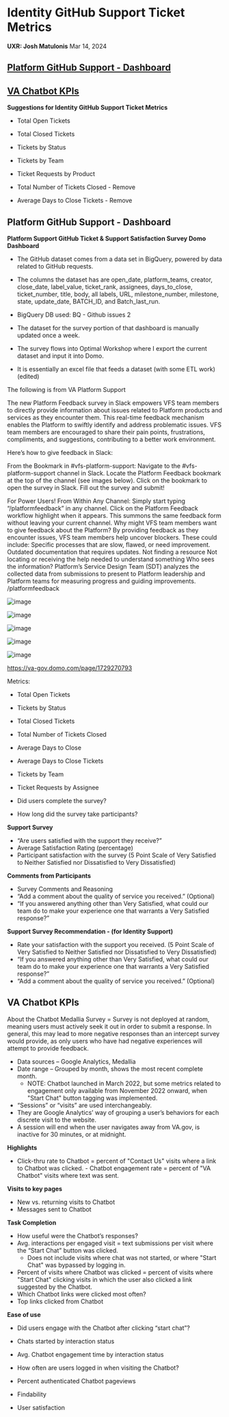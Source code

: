 # Identity GitHub Support Ticket Metrics

**UXR: Josh Matulonis**
Mar 14, 2024

## [Platform GitHub Support - Dashboard](#platform-github-support---dashboard)
## [VA Chatbot KPIs](#va-chatbot-kpis)	


**Suggestions for Identity GitHub Support Ticket Metrics**
- Total Open Tickets
- Total Closed Tickets
- Tickets by Status
- Tickets by Team
- Ticket Requests by Product

- Total Number of Tickets Closed - Remove
- Average Days to Close Tickets - Remove


## Platform GitHub Support - Dashboard

**Platform Support GitHub Ticket & Support Satisfaction Survey Domo Dashboard**

- The GitHub dataset comes from a data set in BigQuery, powered by data related to GitHub requests. 

- The columns the dataset has are open_date, platform_teams, creator, close_date, label_value, ticket_rank, assignees, days_to_close, ticket_number, title, body, all labels, URL, milestone_number, milestone, state, update_date, BATCH_ID, and Batch_last_run.

- BigQuery DB used: BQ - Github issues 2

- The dataset for the survey portion of that dashboard is manually updated once a week. 
- The survey flows into Optimal Workshop where I export the current dataset and input it into Domo. 
- It is essentially an excel file that feeds a dataset (with some ETL work) (edited) 



The following is from VA Platform Support

The new Platform Feedback survey in Slack empowers VFS team members to directly provide information about issues related to Platform products and services as they encounter them. This real-time feedback mechanism enables the Platform to swiftly identify and address problematic issues. VFS team members are encouraged to share their pain points, frustrations, compliments, and suggestions, contributing to a better work environment.

Here’s how to give feedback in Slack:

From the Bookmark in #vfs-platform-support:
Navigate to the #vfs-platform-support channel in Slack.
Locate the Platform Feedback bookmark at the top of the channel (see images below).
Click on the bookmark to open the survey in Slack.
Fill out the survey and submit!

For Power Users! From Within Any Channel:
Simply start typing “/platformfeedback” in any channel.
Click on the Platform Feedback workflow highlight when it appears.
This summons the same feedback form without leaving your current channel.
Why might VFS team members want to give feedback about the Platform?
By providing feedback as they encounter issues, VFS team members help uncover blockers. These could include:
Specific processes that are slow, flawed, or need improvement.
Outdated documentation that requires updates.
Not finding a resource
Not locating or receiving the help needed to understand something
Who sees the information?
Platform’s Service Design Team (SDT) analyzes the collected data from submissions to present to Platform leadership and Platform teams for measuring progress and guiding improvements.
/platformfeedback

![image](https://github.com/department-of-veterans-affairs/va.gov-team/assets/146007477/a0a3ce01-04b1-455c-80f7-12e581a66b08)

![image](https://github.com/department-of-veterans-affairs/va.gov-team/assets/146007477/8948d996-eb0e-4990-b46e-cc9d34b716b7)

![image](https://github.com/department-of-veterans-affairs/va.gov-team/assets/146007477/31488c8b-c1f6-4043-a153-e9dba584f169)

![image](https://github.com/department-of-veterans-affairs/va.gov-team/assets/146007477/0f460142-6ded-4950-b275-f5dcf788d85f)

![image](https://github.com/department-of-veterans-affairs/va.gov-team/assets/146007477/009bb855-fff9-47cc-9d7e-f3dca92d46dd)

https://va-gov.domo.com/page/1729270793

Metrics:
- Total Open Tickets
- Tickets by Status
- Total Closed Tickets
- Total Number of Tickets Closed
- Average Days to Close
- Average Days to Close Tickets

- Tickets by Team
- Ticket Requests by Assignee
- Did users complete the survey?
- How long did the survey take participants?

**Support Survey**
- “Are users satisfied with the support they receive?”
- Average Satisfaction Rating (percentage)
- Participant satisfaction with the survey (5 Point Scale of Very Satisfied to Neither Satisfied nor Dissatisfied to Very Dissatisfied)

**Comments from Participants**
- Survey Comments and Reasoning
- “Add a comment about the quality of service you received.” (Optional)
- “If you answered anything other than Very Satisfied, what could our team do to make your experience one that warrants a Very Satisfied response?”

**Support Survey Recommendation - (for Identity Support)**
- Rate your satisfaction with the support you received.  (5 Point Scale of Very Satisfied to Neither Satisfied nor Dissatisfied to Very Dissatisfied) 
- “If you answered anything other than Very Satisfied, what could our team do to make your experience one that warrants a Very Satisfied response?”
- “Add a comment about the quality of service you received.” (Optional)




## VA Chatbot KPIs

About the Chatbot Medallia Survey = Survey is not deployed at random, meaning users must actively seek it out in order to submit a response. In general, this may lead to more negative responses than an intercept survey would provide, as only users who have had negative experiences will attempt to provide feedback.

- Data sources – Google Analytics, Medallia
﻿
- Date range – Grouped by month, shows the most recent complete month.
    - NOTE: Chatbot launched in March 2022, but some metrics related to engagement only available from November 2022 onward, when "Start Chat" button tagging was implemented.
﻿
- “Sessions” or “visits” are used interchangeably. 
- They are Google Analytics’ way of grouping a user’s behaviors for each discrete visit to the website. 
- A session will end when the user navigates away from VA.gov, is inactive for 30 minutes, or at midnight.

**Highlights**

- Click-thru rate to Chatbot = percent of "Contact Us" visits where a link to Chatbot was clicked.
﻿- Chatbot engagement rate = percent of "VA Chatbot" visits where text was sent.

**Visits to key pages**
- New vs. returning visits to Chatbot
- Messages sent to Chatbot

**Task Completion**
- How useful were the Chatbot’s responses?
- Avg. interactions per engaged visit = text submissions per visit where the “Start Chat” button was clicked. 
    - Does not include visits where chat was not started, or where "Start Chat" was bypassed by logging in.
- Percent of visits where Chatbot was clicked = percent of visits where "Start Chat" clicking visits in which the user also clicked a link suggested by the Chatbot.
- Which Chatbot links were clicked most often?
- Top links clicked from Chatbot

**Ease of use**
- Did users engage with the Chatbot after clicking “start chat”?
- Chats started by interaction status
- Avg. Chatbot engagement time by interaction status


- How often are users logged in when visiting the Chatbot?
- Percent authenticated Chatbot pageviews


- Findability
- User satisfaction
